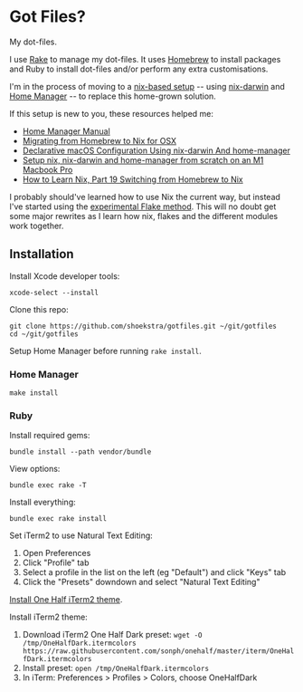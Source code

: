# Got Files?

My dot-files.

I use [Rake](https://ruby.github.io/rake/) to manage my dot-files. It uses [Homebrew](https://brew.sh/) to install packages and Ruby to install dot-files and/or perform any extra customisations.

I'm in the process of moving to a [nix-based setup](https://nixos.org/explore.html) -- using [nix-darwin](https://github.com/LnL7/nix-darwin) and [Home Manager](https://github.com/nix-community/home-manager) -- to replace this home-grown solution.

If this setup is new to you, these resources helped me:

* [Home Manager Manual](https://nix-community.github.io/home-manager/)
* [Migrating from Homebrew to Nix for OSX](https://discourse.nixos.org/t/migrating-from-homebrew-to-nix-for-osx/2892)
* [Declarative macOS Configuration Using nix-darwin And home-manager](https://xyno.space/post/nix-darwin-introduction)
* [Setup nix, nix-darwin and home-manager from scratch on an M1 Macbook Pro](https://gist.github.com/jmatsushita/5c50ef14b4b96cb24ae5268dab613050)
* [How to Learn Nix, Part 19 Switching from Homebrew to Nix](https://ianthehenry.com/posts/how-to-learn-nix/switching-from-homebrew-to-nix/)

I probably should've learned how to use Nix the current way, but instead I've started using the [experimental Flake method](https://nixos.wiki/wiki/Flakes). This will no doubt get some major rewrites as I learn how nix, flakes and the different modules work together.

## Installation

Install Xcode developer tools:

```shell
xcode-select --install
```

Clone this repo:

```shell
git clone https://github.com/shoekstra/gotfiles.git ~/git/gotfiles
cd ~/git/gotfiles
```

Setup Home Manager before running `rake install`.

### Home Manager

```shell
make install
```

### Ruby

Install required gems:

```shell
bundle install --path vendor/bundle
```

View options:

```shell
bundle exec rake -T
```

Install everything:

```shell
bundle exec rake install
```

Set iTerm2 to use Natural Text Editing:

1. Open Preferences
1. Click "Profile" tab
1. Select a profile in the list on the left (eg "Default") and click "Keys" tab
1. Click the "Presets" downdown and select "Natural Text Editing"

[Install One Half iTerm2 theme](https://github.com/sonph/onehalf#iterm2).

Install iTerm2 theme:
1. Download iTerm2 One Half Dark preset: `wget -O /tmp/OneHalfDark.itermcolors https://raw.githubusercontent.com/sonph/onehalf/master/iterm/OneHalfDark.itermcolors`
1. Install preset: `open /tmp/OneHalfDark.itermcolors`
1. In iTerm: Preferences > Profiles > Colors, choose OneHalfDark
